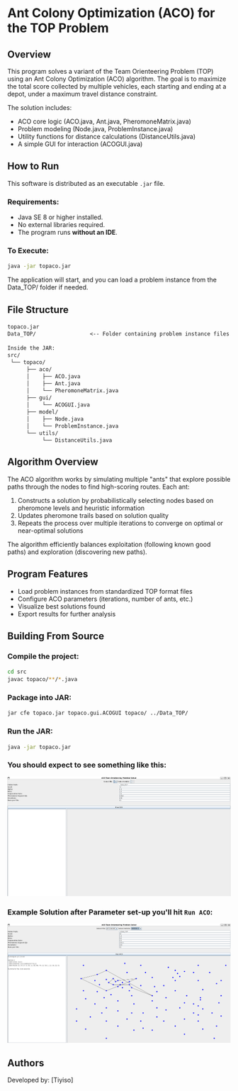 # Ant Colony Optimization (ACO) for the TOP Problem

## Overview
This program solves a variant of the Team Orienteering Problem (TOP) using an Ant Colony Optimization (ACO) algorithm. The goal is to maximize the total score collected by multiple vehicles, each starting and ending at a depot, under a maximum travel distance constraint.

The solution includes:
- ACO core logic (ACO.java, Ant.java, PheromoneMatrix.java)
- Problem modeling (Node.java, ProblemInstance.java)
- Utility functions for distance calculations (DistanceUtils.java)
- A simple GUI for interaction (ACOGUI.java)

## How to Run

This software is distributed as an executable `.jar` file.

### Requirements:
- Java SE 8 or higher installed.
- No external libraries required.
- The program runs **without an IDE**.

### To Execute:
```bash
java -jar topaco.jar
```

The application will start, and you can load a problem instance from the Data_TOP/ folder if needed.

## File Structure

```
topaco.jar
Data_TOP/                 <-- Folder containing problem instance files

Inside the JAR:
src/
 └── topaco/
      ├── aco/
      │    ├── ACO.java
      │    ├── Ant.java
      │    └── PheromoneMatrix.java
      ├── gui/
      │    └── ACOGUI.java
      ├── model/
      │    ├── Node.java
      │    └── ProblemInstance.java
      └── utils/
           └── DistanceUtils.java
```

## Algorithm Overview

The ACO algorithm works by simulating multiple "ants" that explore possible paths through the nodes to find high-scoring routes. Each ant:
1. Constructs a solution by probabilistically selecting nodes based on pheromone levels and heuristic information
2. Updates pheromone trails based on solution quality
3. Repeats the process over multiple iterations to converge on optimal or near-optimal solutions

The algorithm efficiently balances exploitation (following known good paths) and exploration (discovering new paths).

## Program Features

- Load problem instances from standardized TOP format files
- Configure ACO parameters (iterations, number of ants, etc.)
- Visualize best solutions found
- Export results for further analysis

## Building From Source

### Compile the project:
```bash
cd src
javac topaco/**/*.java
```

### Package into JAR:
```bash
jar cfe topaco.jar topaco.gui.ACOGUI topaco/ ../Data_TOP/
```

### Run the JAR:
```bash
java -jar topaco.jar
```

### You should expect to see something like this:
![Main Application Interface](screenshots/Main-Interface.png)

### Example Solution after Parameter set-up you'll hit `Run ACO`:
![Example TOP Solution](screenshots/example-solution.png)

## Authors
Developed by: [Tiyiso]
